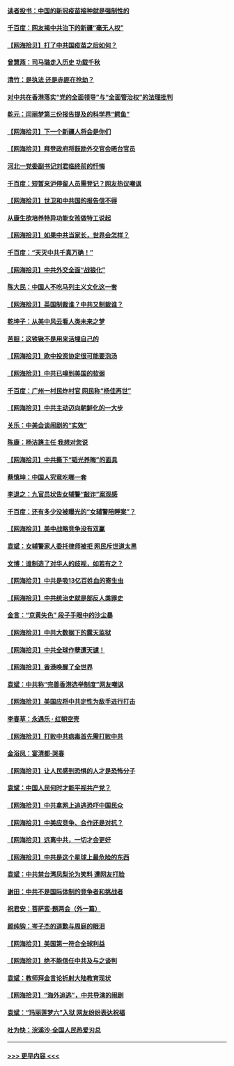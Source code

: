 #### [读者投书：中国的新冠疫苗接种就是强制性的](../pages/nsc993/n12859932.md?t=04061302) 
#### [千百度：网友揭中共治下的新疆“毫无人权”](../pages/nsc993/n12858385.md?t=04061302) 
#### [【网海拾贝】打了中共国疫苗之后如何？](../pages/nsc993/n12857866.md?t=04061302) 
#### [曾慧燕：司马璐走入历史 功载千秋](../pages/nsc993/n12856996.md?t=04061302) 
#### [清竹：是执法 还是赤匪在抢劫？](../pages/nsc993/n12856952.md?t=04061302) 
#### [对中共在香港落实“党的全面领导”与“全面管治权”的法理批判](../pages/nsc993/n12856929.md?t=04061302) 
#### [乾元：闫丽梦第三份报告提及的科学界“鳄鱼”](../pages/nsc993/n12855985.md?t=04061302) 
#### [【网海拾贝】下一个新疆人将会是你们](../pages/nsc993/n12855864.md?t=04061302) 
#### [【网海拾贝】拜登政府将鼓励外交官会晤台官员](../pages/nsc993/n12853615.md?t=04061302) 
#### [河北一党委副书记刘君临终前的忏悔](../pages/nsc993/n12849420.md?t=04061302) 
#### [千百度：短暂来沪停留人员需登记？网友热议嘲讽](../pages/nsc993/n12853497.md?t=04061302) 
#### [【网海拾贝】世卫和中共国的报告信不得](../pages/nsc993/n12850902.md?t=04061302) 
#### [从康生欲培养特异功能女孩做特工说起](../pages/nsc993/n12849289.md?t=04061302) 
#### [【网海拾贝】如果中共当家长，世界会怎样？](../pages/nsc993/n12848436.md?t=04061302) 
#### [千百度：“天灭中共千真万确！”](../pages/nsc993/n12845659.md?t=04061302) 
#### [【网海拾贝】中共外交全面“战狼化”](../pages/nsc993/n12845607.md?t=04061302) 
#### [陈大民：中国人不吃马列主义文化这一套](../pages/nsc993/n12842496.md?t=04061302) 
#### [【网海拾贝】英国制裁谁？中共又制裁谁？](../pages/nsc993/n12840909.md?t=04061302) 
#### [乾坤子：从美中风云看人类未来之梦](../pages/nsc993/n12840590.md?t=04061302) 
#### [苦胆：这铁锹不是用来活埋自己的](../pages/nsc993/n12839512.md?t=04061302) 
#### [【网海拾贝】欧中投资协定很可能要泡汤](../pages/nsc993/n12835122.md?t=04061302) 
#### [【网海拾贝】中共已嗅到美国的软弱](../pages/nsc993/n12832411.md?t=04061302) 
#### [千百度：广州一村民炸村官 网民称“杨佳再世”](../pages/nsc993/n12832380.md?t=04061302) 
#### [【网海拾贝】中共主动迈向朝鲜化的一大步](../pages/nsc993/n12829887.md?t=04061302) 
#### [关乐：中美会谈闹剧的“实效”](../pages/nsc993/n12826698.md?t=04061302) 
#### [陈康：杨洁篪主任  我想对您说](../pages/nsc993/n12826609.md?t=04061302) 
#### [【网海拾贝】中共撕下“韬光养晦”的面具](../pages/nsc993/n12826459.md?t=04061302) 
#### [蔡慎坤：中国人究竟吃哪一套](../pages/nsc993/n12826010.md?t=04061302) 
#### [李退之：九官员状告女辅警“敲诈”案观感](../pages/nsc993/n12823984.md?t=04061302) 
#### [千百度：还有多少没被曝光的“女辅警陪睡案”？](../pages/nsc993/n12822136.md?t=04061302) 
#### [【网海拾贝】美中战略竞争没有双赢](../pages/nsc993/n12822105.md?t=04061302) 
#### [袁斌：女辅警家人委托律师被拒 网民斥世道太黑](../pages/nsc993/n12822004.md?t=04061302) 
#### [文博：谁制造了对华人的歧视，如若有之？](../pages/nsc993/n12821635.md?t=04061302) 
#### [【网海拾贝】中共是吸13亿百姓血的寄生虫](../pages/nsc993/n12819191.md?t=04061302) 
#### [【网海拾贝】中共统治史就是部反人类罪史](../pages/nsc993/n12816738.md?t=04061302) 
#### [金言：“京黄失色” 段子手眼中的沙尘暴](../pages/nsc993/n12815700.md?t=04061302) 
#### [【网海拾贝】中共大数据下的露天监狱](../pages/nsc993/n12811075.md?t=04061302) 
#### [【网海拾贝】中共全球作孽遭天谴！](../pages/nsc993/n12810258.md?t=04061302) 
#### [【网海拾贝】香港唤醒了全世界](../pages/nsc993/n12809100.md?t=04061302) 
#### [袁斌：中共称“完善香港选举制度”网友嘲讽](../pages/nsc993/n12808994.md?t=04061302) 
#### [【网海拾贝】美国应将中共定性为敌手进行打击](../pages/nsc993/n12806870.md?t=04061302) 
#### [李春草：永遇乐 · 红朝空壳](../pages/nsc993/n12805365.md?t=04061302) 
#### [【网海拾贝】打败中共病毒首先需打败中共](../pages/nsc993/n12803930.md?t=04061302) 
#### [金浴凤：宴清都‧哭春](../pages/nsc993/n12801601.md?t=04061302) 
#### [【网海拾贝】让人民感到恐惧的人才是恐怖分子](../pages/nsc993/n12799347.md?t=04061302) 
#### [袁斌：中国人民何时才能平视共产党？](../pages/nsc993/n12799306.md?t=04061302) 
#### [【网海拾贝】中共拿网上追逃恐吓中国民众](../pages/nsc993/n12796905.md?t=04061302) 
#### [【网海拾贝】中美应竞争、合作还是对抗？](../pages/nsc993/n12794675.md?t=04061302) 
#### [【网海拾贝】远离中共，一切才会更好](../pages/nsc993/n12793572.md?t=04061302) 
#### [【网海拾贝】中共是这个星球上最危险的东西](../pages/nsc993/n12791400.md?t=04061302) 
#### [袁斌：中共禁台湾凤梨沦为笑料 遭网友打脸](../pages/nsc993/n12791335.md?t=04061302) 
#### [谢田：中共不是国际体制的竞争者和挑战者](../pages/nsc993/n12791212.md?t=04061302) 
#### [祝君安：菩萨蛮·题两会（外一篇）](../pages/nsc993/n12786801.md?t=04061302) 
#### [颜纯钩：岑子杰的道歉与周庭的眼泪](../pages/nsc993/n12786775.md?t=04061302) 
#### [【网海拾贝】美国第一符合全球利益](../pages/nsc993/n12786666.md?t=04061302) 
#### [【网海拾贝】绝不能信任中共及与之谈判](../pages/nsc993/n12784266.md?t=04061302) 
#### [袁斌：教师拜金言论折射大陆教育现状](../pages/nsc993/n12783868.md?t=04061302) 
#### [【网海拾贝】“海外追逃”，中共导演的闹剧](../pages/nsc993/n12781638.md?t=04061302) 
#### [袁斌：“玛丽莲梦六”入狱 网友纷纷表达祝福](../pages/nsc993/n12781432.md?t=04061302) 
#### [吐为快：浣溪沙·全国人民热爱刃总](../pages/nsc993/n12781393.md?t=04061302) 

----
#### [ >>> 更早内容 <<< ](../indexes/nsc993-earlier.md)
